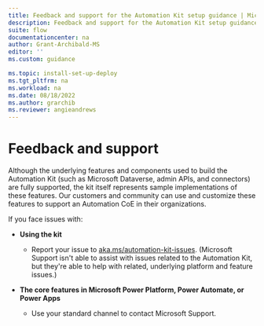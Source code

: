 ```yaml
---
title: Feedback and support for the Automation Kit setup guidance | Microsoft Docs
description: Feedback and support for the Automation Kit setup guidance.
suite: flow
documentationcenter: na
author: Grant-Archibald-MS
editor: ''
ms.custom: guidance

ms.topic: install-set-up-deploy
ms.tgt_pltfrm: na
ms.workload: na
ms.date: 08/18/2022
ms.author: grarchib
ms.reviewer: angieandrews
---
```


# Feedback and support

Although the underlying features and components used to build the Automation Kit (such as Microsoft Dataverse, admin APIs, and connectors) are fully supported, the kit itself represents sample implementations of these features. Our customers and community can use and customize these features to support an Automation CoE in their organizations.

If you face issues with:

- **Using the kit** 
  - Report your issue to [aka.ms/automation-kit-issues](https://aka.ms/automation-kit-issues). (Microsoft Support isn't able to assist with issues related to the Automation Kit, but they're able to help with related, underlying platform and feature issues.)
    
- **The core features in Microsoft Power Platform, Power Automate, or Power Apps**
  - Use your standard channel to contact Microsoft Support.

